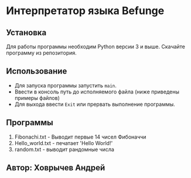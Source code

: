 # Интерпретатор языка Befunge



## Установка

Для работы программы необходим Python версии 3 и выше.
Скачайте программу из репозитория.

## Использование

- Для запуска программы запустить `main`.
- Ввести в консоль путь до исполняемого файла (ниже приведены примеры файлов)
- Для выхода ввести `Exit` или прервать выполнение программы.

## Программы

1. Fibonachi.txt - Выводит первые 14 чисел Фибоначчи
2. Hello_world.txt - печатает 'Hello World!'
3. random.txt - выводит рандомные числа 

## Автор: Ховрычев Андрей